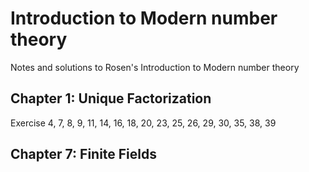 # Introduction to Modern number theory
Notes and solutions to Rosen's Introduction to Modern number theory

## Chapter 1: Unique Factorization
Exercise 4, 7, 8, 9, 11, 14, 16, 18, 20, 23, 25, 26, 29, 30, 35, 38, 39

## Chapter 7: Finite Fields

